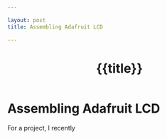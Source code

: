 ```yaml
---

layout: post
title: Assembling Adafruit LCD

---
```



<header>
    <h1>{{title}}</h1>
</header>


# Assembling Adafruit LCD #

For a project, I recently 
